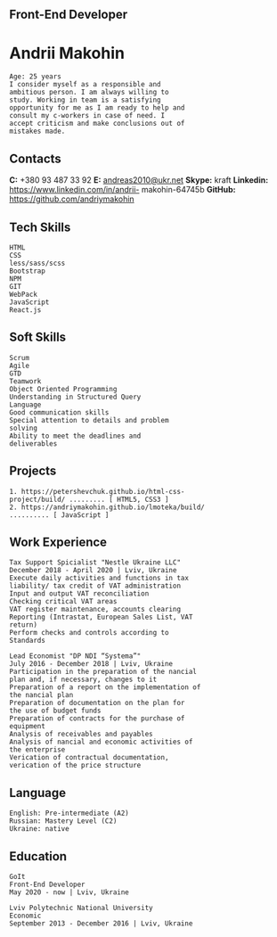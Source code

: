 ## Front-End Developer

# Andrii Makohin

```
Age: 25 years
I consider myself as a responsible and
ambitious person. I am always willing to
study. Working in team is a satisfying
opportunity for me as I am ready to help and
consult my c-workers in case of need. I
accept criticism and make conclusions out of
mistakes made.
```
## Contacts

**C:** +380 93 487 33 92
**E:** andreas2010@ukr.net
**Skype:** kraft
**Linkedin:** https://www.linkedin.com/in/andrii-
makohin-64745b
**GitHub:** https://github.com/andriymakohin

## Tech Skills

```
HTML
CSS
less/sass/scss
Bootstrap
NPM
GIT
WebPack
JavaScript
React.js
```
## Soft Skills

```
Scrum
Agile
GTD
Teamwork
Object Oriented Programming
Understanding in Structured Query
Language
Good communication skills
Special attention to details and problem
solving
Ability to meet the deadlines and
deliverables
```
## Projects

```
1. https://petershevchuk.github.io/html-css-
project/build/ ......... [ HTML5, CSS3 ]
2. https://andriymakohin.github.io/lmoteka/build/
.......... [ JavaScript ]
```
## Work Experience

```
Tax Support Spicialist "Nestle Ukraine LLC"
December 2018 - April 2020 | Lviv, Ukraine
Execute daily activities and functions in tax
liability/ tax credit of VAT administration
Input and output VAT reconciliation
Checking critical VAT areas
VAT register maintenance, accounts clearing
Reporting (Intrastat, European Sales List, VAT
return)
Perform checks and controls according to
Standards
```
```
Lead Economist "DP NDI “Systema”"
July 2016 - December 2018 | Lviv, Ukraine
Participation in the preparation of the nancial
plan and, if necessary, changes to it
Preparation of a report on the implementation of
the nancial plan
Preparation of documentation on the plan for
the use of budget funds
Preparation of contracts for the purchase of
equipment
Analysis of receivables and payables
Analysis of nancial and economic activities of
the enterprise
Verication of contractual documentation,
verication of the price structure
```
## Language

```
English: Pre-intermediate (A2)
Russian: Mastery Level (C2)
Ukraine: native
```
## Education

```
GoIt
Front-End Developer
May 2020 - now | Lviv, Ukraine
```
```
Lviv Polytechnic National University
Economic
September 2013 - December 2016 | Lviv, Ukraine
```
